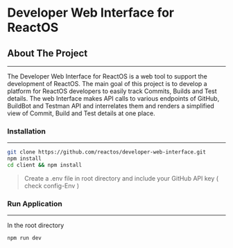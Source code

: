 # Developer Web Interface for ReactOS

## About The Project

---

The Developer Web Interface for ReactOS is a web tool to support the development of ReactOS. The main goal of this project is to develop a platform for ReactOS developers to easily track Commits, Builds and Test details. The web Interface makes API calls to various endpoints of GitHub, BuildBot and Testman API and interrelates them and renders a simplified view of Commit, Build and Test details at one place.

### Installation

---

```bash
git clone https://github.com/reactos/developer-web-interface.git
npm install
cd client && npm install
```

> Create a .env file in root directory and include your GitHub API key ( check config-Env )

### Run Application

---

In the root directory

```bash
npm run dev
```
